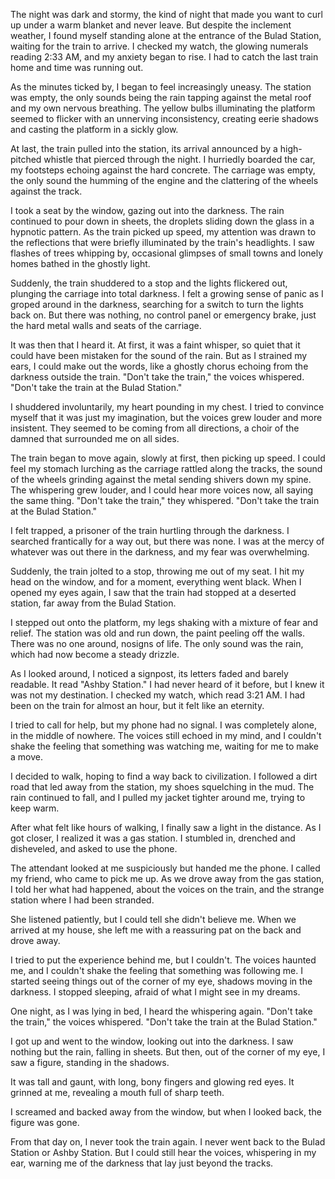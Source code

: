 The night was dark and stormy, the kind of night that made you want to curl up under a warm blanket and never leave. But despite the inclement weather, I found myself standing alone at the entrance of the Bulad Station, waiting for the train to arrive. I checked my watch, the glowing numerals reading 2:33 AM, and my anxiety began to rise. I had to catch the last train home and time was running out.

As the minutes ticked by, I began to feel increasingly uneasy. The station was empty, the only sounds being the rain tapping against the metal roof and my own nervous breathing. The yellow bulbs illuminating the platform seemed to flicker with an unnerving inconsistency, creating eerie shadows and casting the platform in a sickly glow.

At last, the train pulled into the station, its arrival announced by a high-pitched whistle that pierced through the night. I hurriedly boarded the car, my footsteps echoing against the hard concrete. The carriage was empty, the only sound the humming of the engine and the clattering of the wheels against the track.

I took a seat by the window, gazing out into the darkness. The rain continued to pour down in sheets, the droplets sliding down the glass in a hypnotic pattern. As the train picked up speed, my attention was drawn to the reflections that were briefly illuminated by the train's headlights. I saw flashes of trees whipping by, occasional glimpses of small towns and lonely homes bathed in the ghostly light. 

Suddenly, the train shuddered to a stop and the lights flickered out, plunging the carriage into total darkness. I felt a growing sense of panic as I groped around in the darkness, searching for a switch to turn the lights back on. But there was nothing, no control panel or emergency brake, just the hard metal walls and seats of the carriage.

It was then that I heard it. At first, it was a faint whisper, so quiet that it could have been mistaken for the sound of the rain. But as I strained my ears, I could make out the words, like a ghostly chorus echoing from the darkness outside the train. "Don't take the train," the voices whispered. "Don't take the train at the Bulad Station."

I shuddered involuntarily, my heart pounding in my chest. I tried to convince myself that it was just my imagination, but the voices grew louder and more insistent. They seemed to be coming from all directions, a choir of the damned that surrounded me on all sides.

The train began to move again, slowly at first, then picking up speed. I could feel my stomach lurching as the carriage rattled along the tracks, the sound of the wheels grinding against the metal sending shivers down my spine. The whispering grew louder, and I could hear more voices now, all saying the same thing. "Don't take the train," they whispered. "Don't take the train at the Bulad Station."

I felt trapped, a prisoner of the train hurtling through the darkness. I searched frantically for a way out, but there was none. I was at the mercy of whatever was out there in the darkness, and my fear was overwhelming.

Suddenly, the train jolted to a stop, throwing me out of my seat. I hit my head on the window, and for a moment, everything went black. When I opened my eyes again, I saw that the train had stopped at a deserted station, far away from the Bulad Station.

I stepped out onto the platform, my legs shaking with a mixture of fear and relief. The station was old and run down, the paint peeling off the walls. There was no one around, nosigns of life. The only sound was the rain, which had now become a steady drizzle.

As I looked around, I noticed a signpost, its letters faded and barely readable. It read "Ashby Station." I had never heard of it before, but I knew it was not my destination. I checked my watch, which read 3:21 AM. I had been on the train for almost an hour, but it felt like an eternity.

I tried to call for help, but my phone had no signal. I was completely alone, in the middle of nowhere. The voices still echoed in my mind, and I couldn't shake the feeling that something was watching me, waiting for me to make a move.

I decided to walk, hoping to find a way back to civilization. I followed a dirt road that led away from the station, my shoes squelching in the mud. The rain continued to fall, and I pulled my jacket tighter around me, trying to keep warm.

After what felt like hours of walking, I finally saw a light in the distance. As I got closer, I realized it was a gas station. I stumbled in, drenched and disheveled, and asked to use the phone.

The attendant looked at me suspiciously but handed me the phone. I called my friend, who came to pick me up. As we drove away from the gas station, I told her what had happened, about the voices on the train, and the strange station where I had been stranded.

She listened patiently, but I could tell she didn't believe me. When we arrived at my house, she left me with a reassuring pat on the back and drove away.

I tried to put the experience behind me, but I couldn't. The voices haunted me, and I couldn't shake the feeling that something was following me. I started seeing things out of the corner of my eye, shadows moving in the darkness. I stopped sleeping, afraid of what I might see in my dreams.

One night, as I was lying in bed, I heard the whispering again. "Don't take the train," the voices whispered. "Don't take the train at the Bulad Station."

I got up and went to the window, looking out into the darkness. I saw nothing but the rain, falling in sheets. But then, out of the corner of my eye, I saw a figure, standing in the shadows.

It was tall and gaunt, with long, bony fingers and glowing red eyes. It grinned at me, revealing a mouth full of sharp teeth.

I screamed and backed away from the window, but when I looked back, the figure was gone.

From that day on, I never took the train again. I never went back to the Bulad Station or Ashby Station. But I could still hear the voices, whispering in my ear, warning me of the darkness that lay just beyond the tracks.